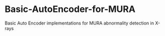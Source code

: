 # Basic-AutoEncoder-for-MURA
Basic Auto Encoder implementations for MURA abnormality detection in X-rays

